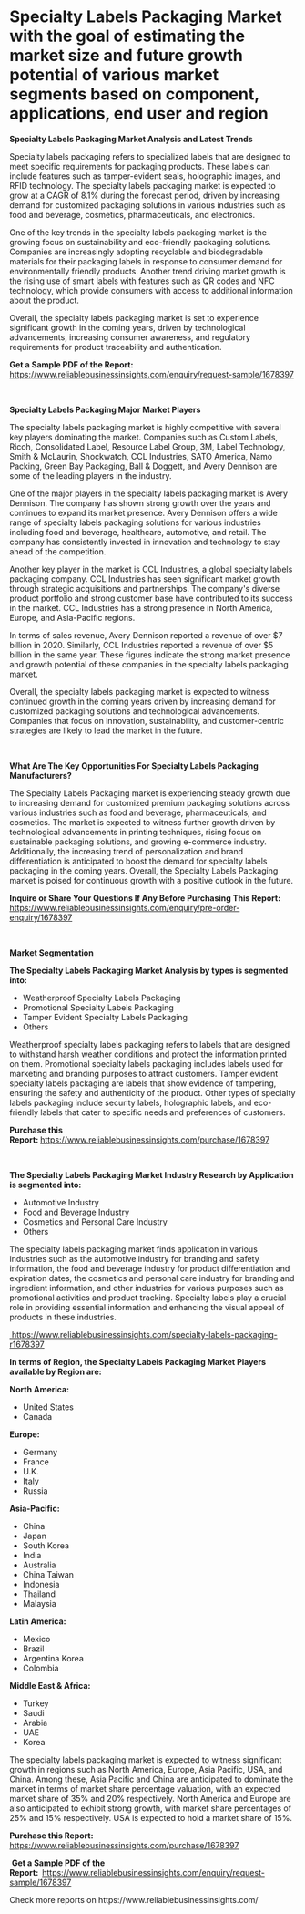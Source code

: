 <p><h1>Specialty Labels Packaging Market with the goal of estimating the market size and future growth potential of various market segments based on component, applications, end user and region</h1></p><p><strong>Specialty Labels Packaging Market Analysis and Latest Trends</strong></p>
<p><p>Specialty labels packaging refers to specialized labels that are designed to meet specific requirements for packaging products. These labels can include features such as tamper-evident seals, holographic images, and RFID technology. The specialty labels packaging market is expected to grow at a CAGR of 8.1% during the forecast period, driven by increasing demand for customized packaging solutions in various industries such as food and beverage, cosmetics, pharmaceuticals, and electronics.</p><p>One of the key trends in the specialty labels packaging market is the growing focus on sustainability and eco-friendly packaging solutions. Companies are increasingly adopting recyclable and biodegradable materials for their packaging labels in response to consumer demand for environmentally friendly products. Another trend driving market growth is the rising use of smart labels with features such as QR codes and NFC technology, which provide consumers with access to additional information about the product.</p><p>Overall, the specialty labels packaging market is set to experience significant growth in the coming years, driven by technological advancements, increasing consumer awareness, and regulatory requirements for product traceability and authentication.</p></p>
<p><strong>Get a Sample PDF of the Report:&nbsp;</strong> <a href="https://www.reliablebusinessinsights.com/enquiry/request-sample/1678397">https://www.reliablebusinessinsights.com/enquiry/request-sample/1678397</a></p>
<p>&nbsp;</p>
<p><strong>Specialty Labels Packaging Major Market Players</strong></p>
<p><p>The specialty labels packaging market is highly competitive with several key players dominating the market. Companies such as Custom Labels, Ricoh, Consolidated Label, Resource Label Group, 3M, Label Technology, Smith & McLaurin, Shockwatch, CCL Industries, SATO America, Namo Packing, Green Bay Packaging, Ball & Doggett, and Avery Dennison are some of the leading players in the industry.</p><p>One of the major players in the specialty labels packaging market is Avery Dennison. The company has shown strong growth over the years and continues to expand its market presence. Avery Dennison offers a wide range of specialty labels packaging solutions for various industries including food and beverage, healthcare, automotive, and retail. The company has consistently invested in innovation and technology to stay ahead of the competition.</p><p>Another key player in the market is CCL Industries, a global specialty labels packaging company. CCL Industries has seen significant market growth through strategic acquisitions and partnerships. The company's diverse product portfolio and strong customer base have contributed to its success in the market. CCL Industries has a strong presence in North America, Europe, and Asia-Pacific regions.</p><p>In terms of sales revenue, Avery Dennison reported a revenue of over $7 billion in 2020. Similarly, CCL Industries reported a revenue of over $5 billion in the same year. These figures indicate the strong market presence and growth potential of these companies in the specialty labels packaging market.</p><p>Overall, the specialty labels packaging market is expected to witness continued growth in the coming years driven by increasing demand for customized packaging solutions and technological advancements. Companies that focus on innovation, sustainability, and customer-centric strategies are likely to lead the market in the future.</p></p>
<p>&nbsp;</p>
<p><strong>What Are The Key Opportunities For Specialty Labels Packaging Manufacturers?</strong></p>
<p><p>The Specialty Labels Packaging market is experiencing steady growth due to increasing demand for customized premium packaging solutions across various industries such as food and beverage, pharmaceuticals, and cosmetics. The market is expected to witness further growth driven by technological advancements in printing techniques, rising focus on sustainable packaging solutions, and growing e-commerce industry. Additionally, the increasing trend of personalization and brand differentiation is anticipated to boost the demand for specialty labels packaging in the coming years. Overall, the Specialty Labels Packaging market is poised for continuous growth with a positive outlook in the future.</p></p>
<p><strong>Inquire or Share Your Questions If Any Before Purchasing This Report:</strong> <a href="https://www.reliablebusinessinsights.com/enquiry/pre-order-enquiry/1678397">https://www.reliablebusinessinsights.com/enquiry/pre-order-enquiry/1678397</a></p>
<p>&nbsp;</p>
<p><strong>Market Segmentation</strong></p>
<p><strong>The Specialty Labels Packaging Market Analysis by types is segmented into:</strong></p>
<p><ul><li>Weatherproof Specialty Labels Packaging</li><li>Promotional Specialty Labels Packaging</li><li>Tamper Evident Specialty Labels Packaging</li><li>Others</li></ul></p>
<p><p>Weatherproof specialty labels packaging refers to labels that are designed to withstand harsh weather conditions and protect the information printed on them. Promotional specialty labels packaging includes labels used for marketing and branding purposes to attract customers. Tamper evident specialty labels packaging are labels that show evidence of tampering, ensuring the safety and authenticity of the product. Other types of specialty labels packaging include security labels, holographic labels, and eco-friendly labels that cater to specific needs and preferences of customers.</p></p>
<p><strong>Purchase this Report:&nbsp;</strong><a href="https://www.reliablebusinessinsights.com/purchase/1678397">https://www.reliablebusinessinsights.com/purchase/1678397</a></p>
<p>&nbsp;</p>
<p><strong>The Specialty Labels Packaging Market Industry Research by Application is segmented into:</strong></p>
<p><ul><li>Automotive Industry</li><li>Food and Beverage Industry</li><li>Cosmetics and Personal Care Industry</li><li>Others</li></ul></p>
<p><p>The specialty labels packaging market finds application in various industries such as the automotive industry for branding and safety information, the food and beverage industry for product differentiation and expiration dates, the cosmetics and personal care industry for branding and ingredient information, and other industries for various purposes such as promotional activities and product tracking. Specialty labels play a crucial role in providing essential information and enhancing the visual appeal of products in these industries.</p></p>
<p><a href="https://www.reliablebusinessinsights.com/specialty-labels-packaging-r1678397">&nbsp;https://www.reliablebusinessinsights.com/specialty-labels-packaging-r1678397</a></p>
<p><strong>In terms of Region, the Specialty Labels Packaging Market Players available by Region are:</strong></p>
<p>
    <p> <strong> North America: </strong>
        <ul>
            <li>United States</li>
            <li>Canada</li>
        </ul>
        </p> 
    <p> <strong> Europe: </strong>
        <ul>
            <li>Germany</li>
            <li>France</li>
            <li>U.K.</li>
            <li>Italy</li>
            <li>Russia</li>
        </ul>
        </p> 
    <p> <strong> Asia-Pacific: </strong>
        <ul>
            <li>China</li>
            <li>Japan</li>
            <li>South Korea</li>
            <li>India</li>
            <li>Australia</li>
            <li>China Taiwan</li>
            <li>Indonesia</li>
            <li>Thailand</li>
            <li>Malaysia</li>
        </ul>
        </p> 
    <p> <strong> Latin America: </strong>
        <ul>
            <li>Mexico</li>
            <li>Brazil</li>
            <li>Argentina Korea</li>
            <li>Colombia</li>
        </ul>
        </p> 
    <p> <strong> Middle East & Africa: </strong>
        <ul>
            <li>Turkey</li>
            <li>Saudi</li>
            <li>Arabia</li>
            <li>UAE</li>
            <li>Korea</li>
        </ul>
    </p>
    </p>
<p><p>The specialty labels packaging market is expected to witness significant growth in regions such as North America, Europe, Asia Pacific, USA, and China. Among these, Asia Pacific and China are anticipated to dominate the market in terms of market share percentage valuation, with an expected market share of 35% and 20% respectively. North America and Europe are also anticipated to exhibit strong growth, with market share percentages of 25% and 15% respectively. USA is expected to hold a market share of 15%.</p></p>
<p><strong>Purchase this Report: </strong><a href="https://www.reliablebusinessinsights.com/purchase/1678397">https://www.reliablebusinessinsights.com/purchase/1678397</a></p>
<p>&nbsp;<strong>Get a Sample PDF of the Report:&nbsp;&nbsp;</strong><a href="https://www.reliablebusinessinsights.com/enquiry/request-sample/1678397">https://www.reliablebusinessinsights.com/enquiry/request-sample/1678397</a></p>
<p><strong></strong></p>
<p>Check more reports on https://www.reliablebusinessinsights.com/</p>